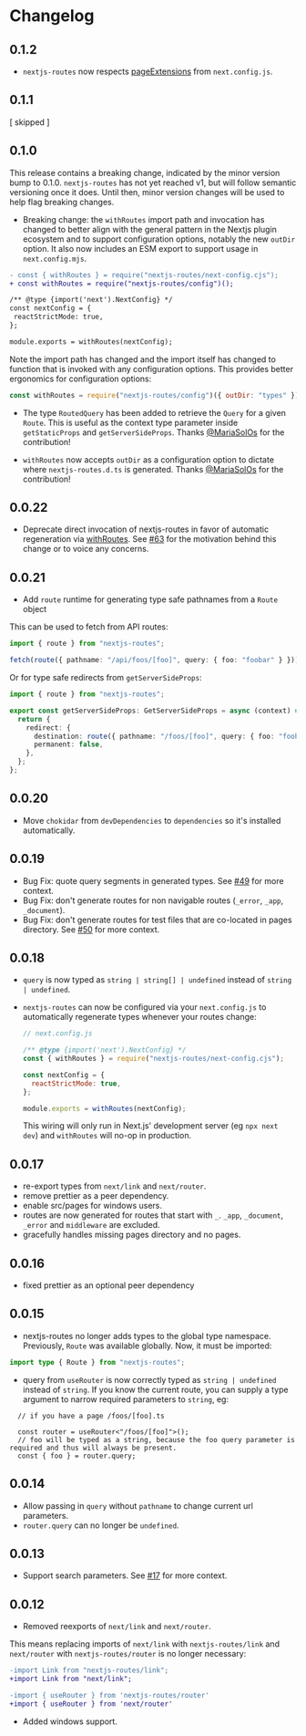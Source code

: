 # Changelog

## 0.1.2

- `nextjs-routes` now respects [pageExtensions](https://nextjs.org/docs/api-reference/next.config.js/custom-page-extensions) from `next.config.js`.

## 0.1.1

[ skipped ]

## 0.1.0

This release contains a breaking change, indicated by the minor version bump to 0.1.0. `nextjs-routes` has not yet reached v1, but will follow semantic versioning once it does. Until then, minor version changes will be used to help flag breaking changes.

- Breaking change: the `withRoutes` import path and invocation has changed to better align with the general pattern in the Nextjs plugin ecosystem and to support configuration options, notably the new `outDir` option. It also now includes an ESM export to support usage in `next.config.mjs`.

```diff
- const { withRoutes } = require("nextjs-routes/next-config.cjs");
+ const withRoutes = require("nextjs-routes/config")();

/** @type {import('next').NextConfig} */
const nextConfig = {
 reactStrictMode: true,
};

module.exports = withRoutes(nextConfig);
```

Note the import path has changed and the import itself has changed to function that is invoked with any configuration options. This provides better ergonomics for configuration options:

```js
const withRoutes = require("nextjs-routes/config")({ outDir: "types" });
```

- The type `RoutedQuery` has been added to retrieve the `Query` for a given `Route`. This is useful as the context type parameter inside `getStaticProps` and `getServerSideProps`. Thanks [@MariaSolOs](https://github.com/MariaSolOs) for the contribution!

- `withRoutes` now accepts `outDir` as a configuration option to dictate where `nextjs-routes.d.ts` is generated. Thanks [@MariaSolOs](https://github.com/MariaSolOs) for the contribution!

## 0.0.22

- Deprecate direct invocation of nextjs-routes in favor of automatic regeneration via [withRoutes](https://github.com/tatethurston/nextjs-routes#installation--usage-). See [#63](https://github.com/tatethurston/nextjs-routes/issues/63) for the motivation behind this change or to voice any concerns.

## 0.0.21

- Add `route` runtime for generating type safe pathnames from a `Route` object

This can be used to fetch from API routes:

```ts
import { route } from "nextjs-routes";

fetch(route({ pathname: "/api/foos/[foo]", query: { foo: "foobar" } }));
```

Or for type safe redirects from `getServerSideProps`:

```ts
import { route } from "nextjs-routes";

export const getServerSideProps: GetServerSideProps = async (context) => {
  return {
    redirect: {
      destination: route({ pathname: "/foos/[foo]", query: { foo: "foobar" } }),
      permanent: false,
    },
  };
};
```

## 0.0.20

- Move `chokidar` from `devDependencies` to `dependencies` so it's installed automatically.

## 0.0.19

- Bug Fix: quote query segments in generated types. See [#49](https://github.com/tatethurston/nextjs-routes/issues/49) for more context.
- Bug Fix: don't generate routes for non navigable routes (`_error`, `_app`, `_document`).
- Bug Fix: don't generate routes for test files that are co-located in pages directory. See [#50](https://github.com/tatethurston/nextjs-routes/pull/50) for more context.

## 0.0.18

- `query` is now typed as `string | string[] | undefined` instead of `string | undefined`.
- `nextjs-routes` can now be configured via your `next.config.js` to automatically regenerate types whenever your routes change:

  ```js
  // next.config.js

  /** @type {import('next').NextConfig} */
  const { withRoutes } = require("nextjs-routes/next-config.cjs");

  const nextConfig = {
    reactStrictMode: true,
  };

  module.exports = withRoutes(nextConfig);
  ```

  This wiring will only run in Next.js' development server (eg `npx next dev`) and `withRoutes` will no-op in production.

## 0.0.17

- re-export types from `next/link` and `next/router`.
- remove prettier as a peer dependency.
- enable src/pages for windows users.
- routes are now generated for routes that start with `_`. `_app`, `_document`, `_error` and `middleware` are excluded.
- gracefully handles missing pages directory and no pages.

## 0.0.16

- fixed prettier as an optional peer dependency

## 0.0.15

- nextjs-routes no longer adds types to the global type namespace. Previously,
  `Route` was available globally. Now, it must be imported:

```ts
import type { Route } from "nextjs-routes";
```

- query from `useRouter` is now correctly typed as `string | undefined` instead of `string`. If you know the current route, you can supply a type argument to narrow required parameters to `string`, eg:

```
  // if you have a page /foos/[foo].ts

  const router = useRouter<"/foos/[foo]">();
  // foo will be typed as a string, because the foo query parameter is required and thus will always be present.
  const { foo } = router.query;
```

## 0.0.14

- Allow passing in `query` without `pathname` to change current url parameters.
- `router.query` can no longer be `undefined`.

## 0.0.13

- Support search parameters. See [#17](https://github.com/tatethurston/nextjs-routes/issues/17) for more context.

## 0.0.12

- Removed reexports of `next/link` and `next/router`.

This means replacing imports of `next/link` with `nextjs-routes/link` and `next/router` with `nextjs-routes/router` is no longer necessary:

```diff
-import Link from "nextjs-routes/link";
+import Link from "next/link";
```

```diff
-import { useRouter } from 'nextjs-routes/router'
+import { useRouter } from 'next/router'
```

- Added windows support.
